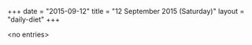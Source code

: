 +++
date = "2015-09-12"
title = "12 September 2015 (Saturday)"
layout = "daily-diet"
+++


\<no entries\>


